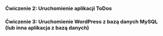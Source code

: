 ### Ćwiczenie 2: Uruchomienie aplikacji ToDos

### Ćwiczenie 3: Uruchomienie WordPress z bazą danych MySQL (lub inna aplikacja z bazą danych)